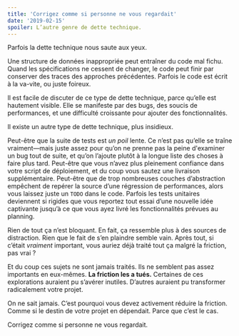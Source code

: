 ```yaml
---
title: 'Corrigez comme si personne ne vous regardait'
date: '2019-02-15'
spoiler: L’autre genre de dette technique.
---
```


Parfois la dette technique nous saute aux yeux.

Une structure de données inappropriée peut entraîner du code mal fichu.  Quand les spécifications ne cessent de changer, le code peut finir par conserver des traces des approches précédentes.  Parfois le code est écrit à la va-vite, ou juste foireux.

Il est facile de discuter de ce type de dette technique, parce qu’elle est hautement visible.  Elle se manifeste par des bugs, des soucis de performances, et une difficulté croissante pour ajouter des fonctionnalités.

Il existe un autre type de dette technique, plus insidieux.

Peut-être que la suite de tests est *un poil* lente. Ce n’est pas qu’elle se traîne vraiment—mais juste assez pour qu’on ne prenne pas la peine d'examiner un bug tout de suite, et qu’on l’ajoute plutôt à la longue liste des choses à faire plus tard.  Peut-être que vous n’avez plus pleinement confiance dans votre script de déploiement, et du coup vous sautez une livraison supplémentaire.  Peut-être que de trop nombreuses couches d’abstraction empêchent de repérer la source d’une régression de performances, alors vous laissez juste un `TODO` dans le code.  Parfois les tests unitaires deviennent si rigides que vous reportez tout essai d’une nouvelle idée captivante jusqu’à ce que vous ayez livré les fonctionnalités prévues au planning.

Rien de tout ça n’est bloquant.  En fait, ça ressemble plus à des sources de distraction.  Rien que le fait de s’en plaindre semble vain.  Après tout, si c’était *vraiment* important, vous auriez déjà traité tout ça malgré la friction, pas vrai ?

Et du coup ces sujets ne sont jamais traités.  Ils ne semblent pas assez importants en eux-mêmes. **La friction les a tués.** Certaines de ces explorations auraient pu s’avérer inutiles. D’autres auraient pu transformer radicalement votre projet.

On ne sait jamais.  C’est pourquoi vous devez activement réduire la friction.  Comme si le destin de votre projet en dépendait.  Parce que c’est le cas.

Corrigez comme si personne ne vous regardait.
